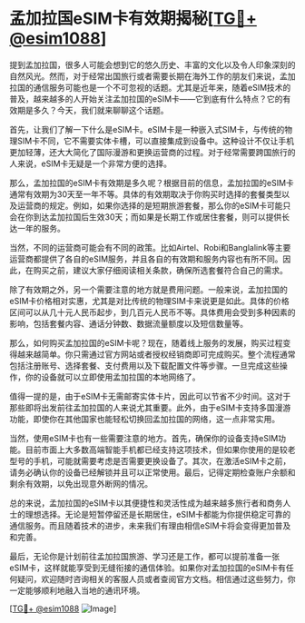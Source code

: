 # 孟加拉国eSIM卡有效期揭秘[[TG💪+ @esim1088](https://t.me/s/esim1088)]

提到孟加拉国，很多人可能会想到它的悠久历史、丰富的文化以及令人印象深刻的自然风光。然而，对于经常出国旅行或者需要长期在海外工作的朋友们来说，孟加拉国的通信服务可能也是一个不可忽视的话题。尤其是近年来，随着eSIM技术的普及，越来越多的人开始关注孟加拉国的eSIM卡——它到底有什么特点？它的有效期是多久？今天，我们就来聊聊这个话题。

首先，让我们了解一下什么是eSIM卡。eSIM卡是一种嵌入式SIM卡，与传统的物理SIM卡不同，它不需要实体卡槽，可以直接集成到设备中。这种设计不仅让手机更加轻薄，还大大简化了国际漫游和更换运营商的过程。对于经常需要跨国旅行的人来说，eSIM卡无疑是一个非常方便的选择。

那么，孟加拉国的eSIM卡有效期是多久呢？根据目前的信息，孟加拉国的eSIM卡通常有效期为30天至一年不等。具体的有效期取决于你购买时选择的套餐类型以及运营商的规定。例如，如果你选择的是短期旅游套餐，那么你的eSIM卡可能只会在你到达孟加拉国后生效30天；而如果是长期工作或居住套餐，则可以提供长达一年的服务。

当然，不同的运营商可能会有不同的政策。比如Airtel、Robi和Banglalink等主要运营商都提供了各自的eSIM服务，并且各自的有效期和服务内容也有所不同。因此，在购买之前，建议大家仔细阅读相关条款，确保所选套餐符合自己的需求。

除了有效期之外，另一个需要注意的地方就是费用问题。一般来说，孟加拉国的eSIM卡价格相对实惠，尤其是对比传统的物理SIM卡来说更是如此。具体的价格区间可以从几十元人民币起步，到几百元人民币不等。具体费用会受到多种因素的影响，包括套餐内容、通话分钟数、数据流量额度以及短信数量等。

那么，如何购买孟加拉国的eSIM卡呢？现在，随着线上服务的发展，购买过程变得越来越简单。你只需通过官方网站或者授权经销商即可完成购买。整个流程通常包括注册账号、选择套餐、支付费用以及下载配置文件等步骤。一旦完成这些操作，你的设备就可以立即使用孟加拉国的本地网络了。

值得一提的是，由于eSIM卡无需邮寄实体卡片，因此可以节省不少时间。这对于那些即将出发前往孟加拉国的人来说尤其重要。此外，由于eSIM卡支持多国漫游功能，即使你在其他国家也能轻松切换回孟加拉国的网络，这一点非常实用。

当然，使用eSIM卡也有一些需要注意的地方。首先，确保你的设备支持eSIM功能。目前市面上大多数高端智能手机都已经支持这项技术，但如果你使用的是较老型号的手机，可能就需要考虑是否需要更换设备了。其次，在激活eSIM卡之前，请务必确认你的设备已经解锁并且可以正常使用。最后，记得定期检查账户余额和剩余有效期，以免出现意外断网的情况。

总的来说，孟加拉国的eSIM卡以其便捷性和灵活性成为越来越多旅行者和商务人士的理想选择。无论是短暂停留还是长期居住，eSIM卡都能为你提供稳定可靠的通信服务。而且随着技术的进步，未来我们有理由相信eSIM卡将会变得更加普及和完善。

最后，无论你是计划前往孟加拉国旅游、学习还是工作，都可以提前准备一张eSIM卡，这样就能享受到无缝衔接的通信体验。如果你对孟加拉国的eSIM卡有任何疑问，欢迎随时咨询相关的客服人员或者查阅官方文档。相信通过这些努力，你一定能够顺利地融入当地的通讯环境。

[[TG💪+ @esim1088](https://t.me/s/esim1088) ![Image](https://i.postimg.cc/4NQfJmqS/Snipaste-2025-05-13-00-14-12.png)]